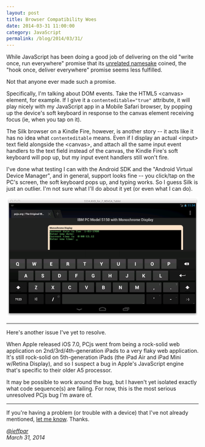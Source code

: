 ```yaml
---
layout: post
title: Browser Compatibility Woes
date: 2014-03-31 11:00:00
category: JavaScript
permalink: /blog/2014/03/31/
---
```


While JavaScript has been doing a good job of delivering on the old "write once, run everywhere" promise that its
[unrelated namesake](http://www.java.com) coined, the "hook once, deliver everywhere" promise seems less fulfilled.

Not that anyone ever made such a promise.

Specifically, I'm talking about DOM events.  Take the HTML5 &lt;canvas&gt; element, for example.  If I give 
it a `contenteditable="true"` attribute, it will play nicely with my JavaScript app in a Mobile Safari browser,
by popping up the device's soft keyboard in response to the canvas element receiving focus (ie, when you tap on it).

The Silk browser on a Kindle Fire, however, is another story -- it acts like it has no idea what `contenteditable`
means.  Even if I display an actual &lt;input&gt; text field alongside the &lt;canvas&gt;, and attach all the same
input event handlers to the text field instead of the canvas, the Kindle Fire's soft keyboard will pop up, but my
input event handlers still won't fire.

I've done what testing I can with the Android SDK and the "Android Virtual Device Manager", and in general, support
looks fine -- you click/tap on the PC's screen, the soft keyboard pops up, and typing works.  So I guess Silk is just
an outlier.  I'm not sure what I'll do about it yet (or even what I can do).

![PCjs in AVD](/blog/images/avd_tablet.png)

---

Here's another issue I've yet to resolve.

When Apple released iOS 7.0, PCjs went from being a rock-solid web application on
2nd/3rd/4th-generation iPads to a very flaky web application.  It's still rock-solid on 5th-generation iPads
(the iPad Air and iPad Mini w/Retina Display), and so I suspect a bug in Apple's JavaScript engine that's specific
to their older A5 processor.

It may be possible to work around the bug, but I haven't yet isolated exactly what code
sequence(s) are failing.  For now, this is the most serious unresolved PCjs bug I'm aware of.

---

If you're having a problem (or trouble with a device) that I've not already mentioned, [let me know](mailto:Jeff@pcjs.org).
Thanks.

*[@jeffpar](http://twitter.com/jeffpar)*  
*March 31, 2014*
